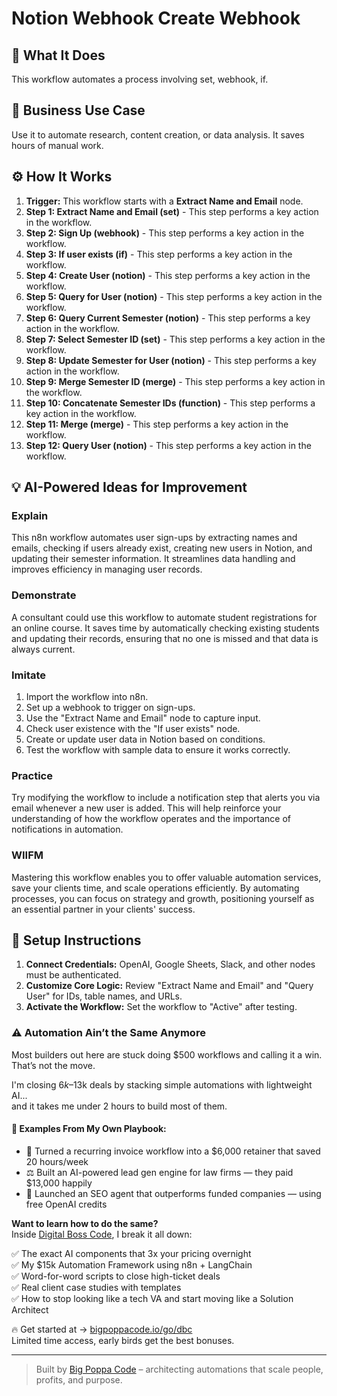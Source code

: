 # Notion Webhook Create Webhook

## 🚀 What It Does
This workflow automates a process involving set, webhook, if.

## 💼 Business Use Case
Use it to automate research, content creation, or data analysis. It saves hours of manual work.

## ⚙️ How It Works
1.  **Trigger:** This workflow starts with a **Extract Name and Email** node.
2. **Step 1: Extract Name and Email (set)** - This step performs a key action in the workflow.
3. **Step 2: Sign Up (webhook)** - This step performs a key action in the workflow.
4. **Step 3: If user exists (if)** - This step performs a key action in the workflow.
5. **Step 4: Create User (notion)** - This step performs a key action in the workflow.
6. **Step 5: Query for User (notion)** - This step performs a key action in the workflow.
7. **Step 6: Query Current Semester (notion)** - This step performs a key action in the workflow.
8. **Step 7: Select Semester ID (set)** - This step performs a key action in the workflow.
9. **Step 8: Update Semester for User (notion)** - This step performs a key action in the workflow.
10. **Step 9: Merge Semester ID (merge)** - This step performs a key action in the workflow.
11. **Step 10: Concatenate Semester IDs (function)** - This step performs a key action in the workflow.
12. **Step 11: Merge (merge)** - This step performs a key action in the workflow.
13. **Step 12: Query User (notion)** - This step performs a key action in the workflow.

## 💡 AI-Powered Ideas for Improvement
### Explain
This n8n workflow automates user sign-ups by extracting names and emails, checking if users already exist, creating new users in Notion, and updating their semester information. It streamlines data handling and improves efficiency in managing user records.

### Demonstrate
A consultant could use this workflow to automate student registrations for an online course. It saves time by automatically checking existing students and updating their records, ensuring that no one is missed and that data is always current.

### Imitate
1. Import the workflow into n8n.
2. Set up a webhook to trigger on sign-ups.
3. Use the "Extract Name and Email" node to capture input.
4. Check user existence with the "If user exists" node.
5. Create or update user data in Notion based on conditions.
6. Test the workflow with sample data to ensure it works correctly.

### Practice
Try modifying the workflow to include a notification step that alerts you via email whenever a new user is added. This will help reinforce your understanding of how the workflow operates and the importance of notifications in automation.

### WIIFM
Mastering this workflow enables you to offer valuable automation services, save your clients time, and scale operations efficiently. By automating processes, you can focus on strategy and growth, positioning yourself as an essential partner in your clients' success.

## 🔧 Setup Instructions
1. **Connect Credentials:** OpenAI, Google Sheets, Slack, and other nodes must be authenticated.
2. **Customize Core Logic:** Review "Extract Name and Email" and "Query User" for IDs, table names, and URLs.
3. **Activate the Workflow:** Set the workflow to "Active" after testing.

### ⚠️ Automation Ain’t the Same Anymore

Most builders out here are stuck doing $500 workflows and calling it a win.  
That’s not the move.  

I'm closing $6k–$13k deals by stacking simple automations with lightweight AI...  
and it takes me under 2 hours to build most of them.

#### 🧠 Examples From My Own Playbook:
- 🔁 Turned a recurring invoice workflow into a $6,000 retainer that saved 20 hours/week  
- ⚖️ Built an AI-powered lead gen engine for law firms — they paid $13,000 happily  
- 🚀 Launched an SEO agent that outperforms funded companies — using free OpenAI credits  

**Want to learn how to do the same?**  
Inside [Digital Boss Code](https://bigpoppacode.io/go/dbc), I break it all down:

✅ The exact AI components that 3x your pricing overnight  
✅ My $15k Automation Framework using n8n + LangChain  
✅ Word-for-word scripts to close high-ticket deals  
✅ Real client case studies with templates  
✅ How to stop looking like a tech VA and start moving like a Solution Architect  

🔥 Get started at → [bigpoppacode.io/go/dbc](https://bigpoppacode.io/go/dbc)  
Limited time access, early birds get the best bonuses.

---
> Built by [Big Poppa Code](https://bigpoppacode.io) – architecting automations that scale people, profits, and purpose.
